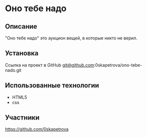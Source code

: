# Оно тебе надо

## Описание
"Оно тебе надо" это аукцион вещей, в которые никто не верил. 

## Установка
Ссылка на проект в GitHub git@github.com:0skapetrova/ono-tebe-nado.git

## Использованные технологии
- HTML5
- css

## Участники
https://github.com/0skapetrova
